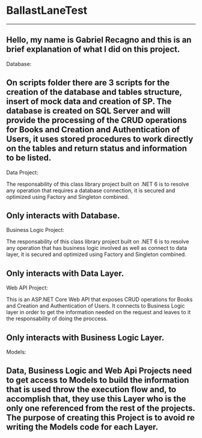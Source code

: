 # BallastLaneTest
-------------------------------------------------------------------------------------------------------------------------------------------------
Hello, my name is Gabriel Recagno and this is an brief explanation of what I did on this project.
-------------------------------------------------------------------------------------------------------------------------------------------------
Database:

On scripts folder there are 3 scripts for the creation of the database and tables structure, insert of mock data and creation of SP.
The database is created on SQL Server and will provide the processing of the CRUD operations for Books and Creation and Authentication of Users,
it uses stored procedures to work directly on the tables and return status and information to be listed.
-------------------------------------------------------------------------------------------------------------------------------------------------
Data Project:

The responsability of this class library project built on .NET 6 is to resolve any operation that requires a database connection, it is secured
and optimized using Factory and Singleton combined.

Only interacts with Database.
-------------------------------------------------------------------------------------------------------------------------------------------------
Business Logic Project:

The responsability of this class library project built on .NET 6 is to resolve any operation that has business logic involved as well as connect
to data layer, it is secured and optimized using Factory and Singleton combined.

Only interacts with Data Layer.
-------------------------------------------------------------------------------------------------------------------------------------------------
Web API Project:

This is an ASP.NET Core Web API that exposes CRUD operations for Books and Creation and Authentication of Users. It connects to Business Logic layer
in order to get the information needed on the request and leaves to it the responsability of doing the proccess.

Only interacts with Business Logic Layer.
-------------------------------------------------------------------------------------------------------------------------------------------------
Models:

Data, Business Logic and Web Api Projects need to get access to Models to build the information that is used throw the execution flow and, 
to accomplish that, they use this Layer who is the only one referenced from the rest of the projects. The purpose of creating this Project
is to avoid re writing the Models code for each Layer.
-------------------------------------------------------------------------------------------------------------------------------------------------